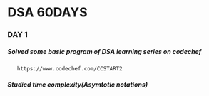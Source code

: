 # DSA 60DAYS
### DAY 1
##### Solved some basic program of DSA learning series on codechef
       https://www.codechef.com/CCSTART2

##### Studied time complexity(Asymtotic notations)
       

  

